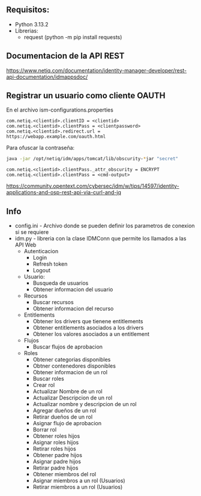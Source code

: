 ## Requisitos:

* Python 3.13.2
* Librerias:
  * request (python -m pip install requests)

## Documentacion de la API REST

https://www.netiq.com/documentation/identity-manager-developer/rest-api-documentation/idmappsdoc/

## Registrar un usuario como cliente OAUTH

En el archivo ism-configurations.properties

```properties
com.netiq.<clientid>.clientID = <clientid>
com.netiq.<clientid>.clientPass = <clientpassword>
com.netiq.<clientid>.redirect.url = https://webapp.example.com/oauth.html
```

Para ofuscar la contraseña:

```bash
java -jar /opt/netiq/idm/apps/tomcat/lib/obscurity-*jar "secret"
```

```
com.netiq.<clientid>.clientPass._attr_obscurity = ENCRYPT
com.netiq.<clientid>.clientPass = <cmd-output>
```

https://community.opentext.com/cybersec/idm/w/tips/14597/identity-applications-and-osp-rest-api-via-curl-and-jq

## Info

* config.ini - Archivo donde se pueden definir los parametros de conexion si se requiere
* idm.py - libreria con la clase IDMConn que permite los llamados a las API Web
  * Autenticacion
    * Login
    * Refresh token
    * Logout
  * Usuario:
    * Busqueda de usuarios
    * Obtener informacion del usuario
  * Recursos
    * Buscar recursos
    * Obtener informacion del recurso
  * Entitlements
    * Obtener los drivers que tienene entitlements
    * Obtener entitlements asociados a los drivers
    * Obtener los valores asociados a un entitlement
  * Flujos
    * Buscar flujos de aprobacion
  * Roles
    * Obtener categorias disponibles
    * Obtner contenedores disponibles
    * Obtener informacion de un rol
    * Buscar roles
    * Crear rol
    * Actualizar Nombre de un rol
    * Actualizar Descripcion de un rol
    * Actualizar nombre y descripcion de un rol
    * Agregar dueños de un rol
    * Retirar dueños de un rol
    * Asignar flujo de aprobacion
    * Borrar rol
    * Obtener roles hijos
    * Asignar roles hijos
    * Retirar roles hijos
    * Obtener padre hijos
    * Asignar padre hijos
    * Retirar padre hijos
    * Obtener miembros del rol
    * Asignar miembros a un rol (Usuarios)
    * Retirar miembros a un rol (Usuarios)
